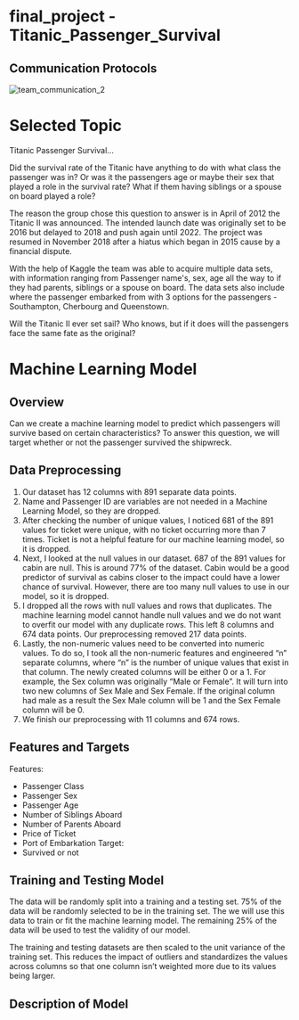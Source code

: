 # final_project - Titanic_Passenger_Survival

## Communication Protocols

![team_communication_2](https://user-images.githubusercontent.com/106495422/198314850-c9e5acbf-42a1-47bc-92cf-9494c95e862d.png)


# Selected Topic

Titanic Passenger Survival...

Did the survival rate of the Titanic have anything to do with what class the passenger was in? Or was it the passengers age or maybe their sex that played a role in the survival rate? What if them having siblings or a spouse on board played a role?

The reason the group chose this question to answer is in April of 2012 the Titanic II was announced. The intended launch date was originally set to be 2016 but delayed to 2018 and push again until 2022. The project was resumed in November 2018 after a hiatus which began in 2015 cause by a financial dispute.

With the help of Kaggle the team was able to acquire multiple data sets, with information ranging from Passenger name's, sex, age all the way to if they had parents, siblings or a spouse on board. The data sets also include where the passenger embarked from with 3 options for the passengers - Southampton, Cherbourg and Queenstown.

Will the Titanic II ever set sail? Who knows, but if it does will the passengers face the same fate as the original?








# Machine Learning Model
## Overview
Can we create a machine learning model to predict which passengers will survive based on certain characteristics? To answer this question, we will target whether or not the passenger survived the shipwreck.

## Data Preprocessing
1. Our dataset has 12 columns with 891 separate data points.
2. Name and Passenger ID are variables are not needed in a Machine Learning Model, so they are dropped. 
3. After checking the number of unique values, I noticed 681 of the 891 values for ticket were unique, with no ticket occurring more than 7 times. Ticket is not a helpful feature for our machine learning model, so it is dropped.
4. Next, I looked at the null values in our dataset. 687 of the 891 values for cabin are null. This is around 77% of the dataset. Cabin would be a good predictor of survival as cabins closer to the impact could have a lower chance of survival. However, there are too many null values to use in our model, so it is dropped. 
5. I dropped all the rows with null values and rows that duplicates. The machine learning model cannot handle null values and we do not want to overfit our model with any duplicate rows. This left 8 columns and 674 data points. Our preprocessing removed 217 data points.
6. Lastly, the non-numeric values need to be converted into numeric values. To do so, I took all the non-numeric features and engineered “n” separate columns, where “n” is the number of unique values that exist in that column. The newly created columns will be either 0 or a 1. For example, the Sex column was originally “Male or Female”. It will turn into two new columns of Sex Male and Sex Female. If the original column had male as a result the Sex Male column will be 1 and the Sex Female column will be 0.
7. We finish our preprocessing with 11 columns and 674 rows.

## Features and Targets
Features:
-	Passenger Class
-	Passenger Sex
-	Passenger Age
-	Number of Siblings Aboard
-	Number of Parents Aboard
-	Price of Ticket
-	Port of Embarkation 
Target:
-	Survived or not

## Training and Testing Model
The data will be randomly split into a training and a testing set. 75% of the data will be randomly selected to be in the training set. The we will use this data to train or fit the machine learning model. The remaining 25% of the data will be used to test the validity of our model.

The training and testing datasets are then scaled to the unit variance of the training set. This reduces the impact of outliers and standardizes the values across columns so that one column isn’t weighted more due to its values being larger.

## Description of Model
